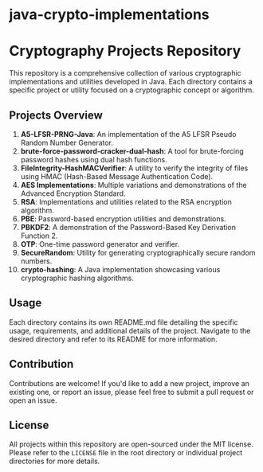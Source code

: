 # java-crypto-implementations

# Cryptography Projects Repository

This repository is a comprehensive collection of various cryptographic implementations and utilities developed in Java. Each directory contains a specific project or utility focused on a cryptographic concept or algorithm.

## Projects Overview

1. **A5-LFSR-PRNG-Java**: An implementation of the A5 LFSR Pseudo Random Number Generator.
2. **brute-force-password-cracker-dual-hash**: A tool for brute-forcing password hashes using dual hash functions.
3. **FileIntegrity-HashMACVerifier**: A utility to verify the integrity of files using HMAC (Hash-Based Message Authentication Code).
4. **AES Implementations**: Multiple variations and demonstrations of the Advanced Encryption Standard.
5. **RSA**: Implementations and utilities related to the RSA encryption algorithm.
6. **PBE**: Password-based encryption utilities and demonstrations.
7. **PBKDF2**: A demonstration of the Password-Based Key Derivation Function 2.
8. **OTP**: One-time password generator and verifier.
9. **SecureRandom**: Utility for generating cryptographically secure random numbers.
10. **crypto-hashing**: A Java implementation showcasing various cryptographic hashing algorithms.

## Usage

Each directory contains its own README.md file detailing the specific usage, requirements, and additional details of the project. Navigate to the desired directory and refer to its README for more information.

## Contribution

Contributions are welcome! If you'd like to add a new project, improve an existing one, or report an issue, please feel free to submit a pull request or open an issue.

## License

All projects within this repository are open-sourced under the MIT license. Please refer to the `LICENSE` file in the root directory or individual project directories for more details.

